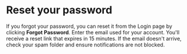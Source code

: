 # Reset your password
If you forgot your password, you can reset it from the Login page by clicking **Forgot Password**. 
Enter the email used for your account. You'll receive a reset link that expires in 15 minutes.
If the email doesn't arrive, check your spam folder and ensure notifications are not blocked.

